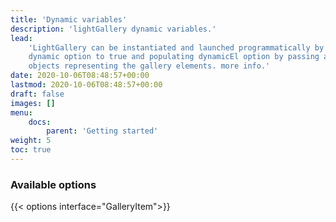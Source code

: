 ```yaml
---
title: 'Dynamic variables'
description: 'lightGallery dynamic variables.'
lead:
    'LightGallery can be instantiated and launched programmatically by setting
    dynamic option to true and populating dynamicEl option by passing array of
    objects representing the gallery elements. more info.'
date: 2020-10-06T08:48:57+00:00
lastmod: 2020-10-06T08:48:57+00:00
draft: false
images: []
menu:
    docs:
        parent: 'Getting started'
weight: 5
toc: true
---
```


### Available options

{{< options interface="GalleryItem">}}
